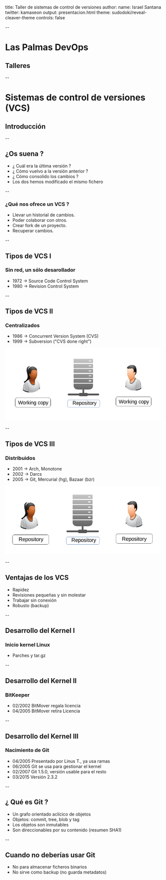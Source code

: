 title: Taller de sistemas de control de versiones
author:
  name: Israel Santana
  twitter: kamaxeon
output: presentacion.html
theme: sudodoki/reveal-cleaver-theme
controls: false

--

# Las Palmas DevOps
## Talleres

--

# Sistemas de control de versiones (VCS)
## Introducción

--

## ¿Os suena ?

* ¿ Cuál era la última versión ?
* ¿ Cómo vuelvo a la versión anterior ?
* ¿ Cómo consolido los cambios ?
* Los dos hemos modificado el mismo fichero

--

### ¿Qué nos ofrece un VCS ?

* Llevar un historial de cambios.
* Poder colaborar con otros.
* Crear fork de un proyecto.
* Recuperar cambios.

--

## Tipos de VCS I

### Sin red, un sólo desarollador
  * 1972 -> Source Code Control System
  * 1980 -> Revision Control System

--

## Tipos de VCS II

### Centralizados
  * 1986 -> Concurrent Version System (CVS)
  * 1999 -> Subversion ("CVS done right")

<img src="img/centralizados.png">

--

## Tipos de VCS III

### Distribuidos
  * 2001 -> Arch, Monotone
  * 2002 -> Darcs
  * 2005 -> Git, Mercurial (hg), Bazaar (bzr)

<img src="img/distruidos.png">


--

## Ventajas de los VCS

   * Rapidez
   * Revisiones pequeñas y sin molestar
   * Trabajar sin conexión
   * Robusto (backup)

--

## Desarrollo del Kernel I
### Inicio kernel Linux
  * Parches y tar.gz

--

## Desarrollo del Kernel II
### BitKeeper
  * 02/2002 BitMover regala licencia
  * 04/2005 BitMover retira Licencia
  
--

## Desarrollo del Kernel III
### Nacimiento de Git
  * 04/2005 Presentado por Linus T., ya usa ramas
  * 06/2005 Git se usa para gestionar el kernel
  * 02/2007 Git 1.5.0, versión usable para el resto
  * 03/2015 Versión 2.3.2

--

## ¿ Qué es Git ?

 * Un grafo orientado aclícico de objetos
 * Objetos: commit, tree, blob y tag
 * Los objetos son inmutables
 * Son direccionables por su contenido (resumen SHA1)

--

## Cuando no deberías usar Git

 * No para almacenar ficheros binarios
 * No sirve como backup (no guarda metadatos)
